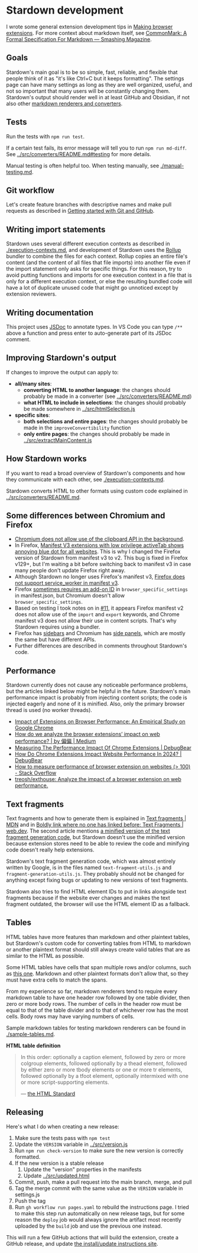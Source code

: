 # Stardown development

I wrote some general extension development tips in [Making browser extensions](https://chriswheeler.dev/posts/making-browser-extensions/). For more context about markdown itself, see [CommonMark: A Formal Specification For Markdown — Smashing Magazine](https://www.smashingmagazine.com/2020/12/commonmark-formal-specification-markdown/).

## Goals

Stardown's main goal is to be so simple, fast, reliable, and flexible that people think of it as "it's like Ctrl+C but it keeps formatting". The settings page can have many settings as long as they are well organized, useful, and not so important that many users will be constantly changing them. Stardown's output should render well in at least GitHub and Obsidian, if not also other [markdown renderers and converters](./md-renderers.md).

## Tests

Run the tests with `npm run test`.

If a certain test fails, its error message will tell you to run `npm run md-diff`. See [../src/converters/README.md#testing](../src/converters/README.md#testing) for more details.

Manual testing is often helpful too. When testing manually, see [./manual-testing.md](./manual-testing.md).

## Git workflow

Let's create feature branches with descriptive names and make pull requests as described in [Getting started with Git and GitHub](https://chriswheeler.dev/posts/getting-started-with-git-and-github/#git-workflows).

## Writing import statements

Stardown uses several different execution contexts as described in [./execution-contexts.md](./execution-contexts.md), and development of Stardown uses the [Rollup](https://rollupjs.org/) bundler to combine the files for each context. Rollup copies an entire file's content (and the content of all files that file imports) into another file even if the import statement only asks for specific things. For this reason, try to avoid putting functions and imports for one execution context in a file that is only for a different execution context, or else the resulting bundled code will have a lot of duplicate unused code that might go unnoticed except by extension reviewers.

## Writing documentation

This project uses [JSDoc](https://en.wikipedia.org/wiki/JSDoc) to annotate types. In VS Code you can type `/**` above a function and press enter to auto-generate part of its JSDoc comment.

## Improving Stardown's output

If changes to improve the output can apply to:

- **all/many sites**:
    - **converting HTML to another language**: the changes should probably be made in a converter (see [../src/converters/README.md](../src/converters/README.md))
    - **what HTML to include in selections**: the changes should probably be made somewhere in [../src/htmlSelection.js](../src/htmlSelection.js)
- **specific sites**:
    - **both selections and entire pages**: the changes should probably be made in the `improveConvertibility` function
    - **only entire pages**: the changes should probably be made in [../src/extractMainContent.js](../src/extractMainContent.js)

## How Stardown works

If you want to read a broad overview of Stardown's components and how they communicate with each other, see [./execution-contexts.md](./execution-contexts.md).

Stardown converts HTML to other formats using custom code explained in [../src/converters/README.md](../src/converters/README.md).

## Some differences between Chromium and Firefox

- [Chromium does not allow use of the clipboard API in the background](https://stackoverflow.com/questions/61862872/how-to-copy-web-notification-content-to-clipboard/61977696#61977696).
- In Firefox, [Manifest V3 extensions with low privilege activeTab shows annoying blue dot for all websites](https://bugzilla.mozilla.org/show_bug.cgi?id=1851083). This is why I changed the Firefox version of Stardown from manifest v3 to v2. This bug is fixed in Firefox v129+, but I'm waiting a bit before switching back to manifest v3 in case many people don't update Firefox right away.
- Although Stardown no longer uses Firefox's manifest v3, [Firefox does not support service_worker in manifest v3](https://stackoverflow.com/questions/75043889/manifest-v3-background-scripts-service-worker-on-firefox).
- Firefox [sometimes requires an add-on ID](https://extensionworkshop.com/documentation/develop/extensions-and-the-add-on-id/) in `browser_specific_settings` in manifest.json, but Chromium doesn't allow `browser_specific_settings`.
- Based on testing I took notes on in [#11](https://github.com/Stardown-app/Stardown/issues/11), it appears Firefox manifest v2 does not allow use of the `import` and `export` keywords, and Chrome manifest v3 does not allow their use in content scripts. That's why Stardown requires using a bundler.
- Firefox has [sidebars](https://developer.mozilla.org/en-US/docs/Mozilla/Add-ons/WebExtensions/API/sidebarAction) and Chromium has [side panels](https://developer.chrome.com/docs/extensions/reference/api/sidePanel), which are mostly the same but have different APIs.
- Further differences are described in comments throughout Stardown's code.

## Performance

Stardown currently does not cause any noticeable performance problems, but the articles linked below might be helpful in the future. Stardown's main performance impact is probably from injecting content scripts; the code is injected eagerly and none of it is minified. Also, only the primary browser thread is used (no worker threads).

- [Impact of Extensions on Browser Performance: An Empirical Study on Google Chrome](https://arxiv.org/pdf/2404.06827v1#S3)
- [How do we analyze the browser extensions’ impact on web performance? \| by 偏偏 \| Medium](https://joannechen1223.medium.com/how-do-we-analyze-the-browser-extensions-impact-on-web-performance-886f0b099f35)
- [Measuring The Performance Impact Of Chrome Extensions \| DebugBear](https://www.debugbear.com/blog/measuring-the-performance-impact-of-chrome-extensions)
- [How Do Chrome Extensions Impact Website Performance In 2024? \| DebugBear](https://www.debugbear.com/blog/chrome-extensions-website-performance)
- [How to measure performance of browser extension on websites (> 100) - Stack Overflow](https://stackoverflow.com/questions/72134457/how-to-measure-performance-of-browser-extension-on-websites-100)
- [treosh/exthouse: Analyze the impact of a browser extension on web performance.](https://github.com/treosh/exthouse)

## Text fragments

Text fragments and how to generate them is explained in [Text fragments \| MDN](https://developer.mozilla.org/en-US/docs/Web/URI/Fragment/Text_fragments) and in [Boldly link where no one has linked before: Text Fragments \| web.dev](https://web.dev/articles/text-fragments#programmatic_text_fragment_link_generation). The second article mentions [a minified version of the text fragment generation code](https://unpkg.com/text-fragments-polyfill@5.7.0/dist/fragment-generation-utils.js), but Stardown doesn't use the minified version because extension stores need to be able to review the code and minifying code doesn't really help extensions.

Stardown's text fragment generation code, which was almost entirely written by Google, is in the files named `text-fragment-utils.js` and `fragment-generation-utils.js`. They probably should not be changed for anything except fixing bugs or updating to new versions of text fragments.

Stardown also tries to find HTML element IDs to put in links alongside text fragments because if the website ever changes and makes the text fragment outdated, the browser will use the HTML element ID as a fallback.

## Tables

HTML tables have more features than markdown and other plaintext tables, but Stardown's custom code for converting tables from HTML to markdown or another plaintext format should still always create valid tables that are as similar to the HTML as possible.

Some HTML tables have cells that span multiple rows and/or columns, such as [this one](https://developer.mozilla.org/en-US/docs/Learn/HTML/Tables/Advanced#tables_for_visually_impaired_users). Markdown and other plaintext formats don't allow that, so they must have extra cells to match the spans.

From my experience so far, markdown renderers tend to require every markdown table to have one header row followed by one table divider, then zero or more body rows. The number of cells in the header row must be equal to that of the table divider and to that of whichever row has the most cells. Body rows may have varying numbers of cells.

Sample markdown tables for testing markdown renderers can be found in [./sample-tables.md](./sample-tables.md).

**HTML table definition**

> In this order: optionally a caption element, followed by zero or more colgroup elements, followed optionally by a thead element, followed by either zero or more tbody elements or one or more tr elements, followed optionally by a tfoot element, optionally intermixed with one or more script-supporting elements.
>
> — [the HTML Standard](https://html.spec.whatwg.org/multipage/tables.html)

## Releasing

Here's what I do when creating a new release:

1. Make sure the tests pass with `npm test`
2. Update the `VERSION` variable in [../src/version.js](../src/version.js)
3. Run `npm run check-version` to make sure the new version is correctly formatted.
4. If the new version is a stable release
    1. Update the "version" properties in the manifests
    2. Update [../src/updated.html](../src/updated.html)
5. Commit, push, make a pull request into the main branch, merge, and pull
6. Tag the merge commit with the same value as the `VERSION` variable in settings.js
7. Push the tag
8. Run `gh workflow run pages.yaml` to rebuild the instructions page. I tried to make this step run automatically on new release tags, but for some reason the `deploy` job would always ignore the artifact most recently uploaded by the `build` job and use the previous one instead.

This will run a few GitHub actions that will build the extension, create a GitHub release, and update [the install/update instructions site](https://stardown-app.github.io/Stardown/docs/install-and-update-instructions/).
